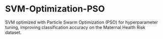 # SVM-Optimization-PSO
SVM optimized with Particle Swarm Optimization (PSO) for hyperparameter tuning, improving classification accuracy on the Maternal Health Risk dataset.
